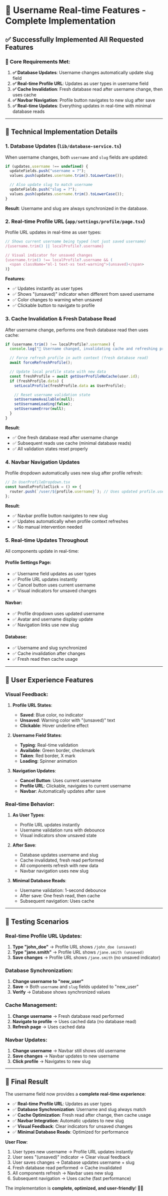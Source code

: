 # 🚀 Username Real-time Features - Complete Implementation

## ✅ **Successfully Implemented All Requested Features**

### 🎯 **Core Requirements Met:**

1. **✅ Database Updates**: Username changes automatically update slug field
2. **✅ Real-time Profile URL**: Updates as user types in username field
3. **✅ Cache Invalidation**: Fresh database read after username change, then uses cache
4. **✅ Navbar Navigation**: Profile button navigates to new slug after save
5. **✅ Real-time Updates**: Everything updates in real-time with minimal database reads

---

## 🔧 **Technical Implementation Details**

### **1. Database Updates (`lib/database-service.ts`)**

When username changes, both `username` and `slug` fields are updated:

```typescript
if (updates.username !== undefined) {
  updateFields.push("username = ?");
  values.push(updates.username.trim().toLowerCase());

  // Also update slug to match username
  updateFields.push("slug = ?");
  values.push(updates.username.trim().toLowerCase());
}
```

**Result**: Username and slug are always synchronized in the database.

### **2. Real-time Profile URL (`app/settings/profile/page.tsx`)**

Profile URL updates in real-time as user types:

```typescript
// Shows current username being typed (not just saved username)
/{username.trim() || localProfile?.username}

// Visual indicator for unsaved changes
{username.trim() !== localProfile?.username && (
  <span className="ml-1 text-xs text-warning">(unsaved)</span>
)}
```

**Features**:

- ✅ Updates instantly as user types
- ✅ Shows "(unsaved)" indicator when different from saved username
- ✅ Color changes to warning when unsaved
- ✅ Clickable button to navigate to profile

### **3. Cache Invalidation & Fresh Database Read**

After username change, performs one fresh database read then uses cache:

```typescript
if (username.trim() !== localProfile?.username) {
  console.log("🔄 Username changed, invalidating cache and refreshing profile");

  // Force refresh profile in auth context (fresh database read)
  await forceRefreshProfile();

  // Update local profile state with new data
  const freshProfile = await getUserProfileNoCache(user.id);
  if (freshProfile.data) {
    setLocalProfile(freshProfile.data as UserProfile);

    // Reset username validation state
    setUsernameAvailable(null);
    setUsernameLoading(false);
    setUsernameError(null);
  }
}
```

**Result**:

- ✅ One fresh database read after username change
- ✅ Subsequent reads use cache (minimal database reads)
- ✅ All validation states reset properly

### **4. Navbar Navigation Updates**

Profile dropdown automatically uses new slug after profile refresh:

```typescript
// In UserProfileDropdown.tsx
const handleProfileClick = () => {
  router.push(`/user/${profile.username}`); // Uses updated profile.username
};
```

**Result**:

- ✅ Navbar profile button navigates to new slug
- ✅ Updates automatically when profile context refreshes
- ✅ No manual intervention needed

### **5. Real-time Updates Throughout**

All components update in real-time:

#### **Profile Settings Page**:

- ✅ Username field updates as user types
- ✅ Profile URL updates instantly
- ✅ Cancel button uses current username
- ✅ Visual indicators for unsaved changes

#### **Navbar**:

- ✅ Profile dropdown uses updated username
- ✅ Avatar and username display update
- ✅ Navigation links use new slug

#### **Database**:

- ✅ Username and slug synchronized
- ✅ Cache invalidation after changes
- ✅ Fresh read then cache usage

---

## 🎨 **User Experience Features**

### **Visual Feedback**:

1. **Profile URL States**:

   - **Saved**: Blue color, no indicator
   - **Unsaved**: Warning color with "(unsaved)" text
   - **Clickable**: Hover underline effect

2. **Username Field States**:

   - **Typing**: Real-time validation
   - **Available**: Green border, checkmark
   - **Taken**: Red border, X mark
   - **Loading**: Spinner animation

3. **Navigation Updates**:
   - **Cancel Button**: Uses current username
   - **Profile URL**: Clickable, navigates to current username
   - **Navbar**: Automatically updates after save

### **Real-time Behavior**:

1. **As User Types**:

   - Profile URL updates instantly
   - Username validation runs with debounce
   - Visual indicators show unsaved state

2. **After Save**:

   - Database updates username and slug
   - Cache invalidated, fresh read performed
   - All components refresh with new data
   - Navbar navigation uses new slug

3. **Minimal Database Reads**:
   - Username validation: 1-second debounce
   - After save: One fresh read, then cache
   - Subsequent navigation: Uses cache

---

## 🧪 **Testing Scenarios**

### **Real-time Profile URL Updates**:

1. **Type "john_doe"** → Profile URL shows `/john_doe (unsaved)`
2. **Type "jane.smith"** → Profile URL shows `/jane.smith (unsaved)`
3. **Save changes** → Profile URL shows `/jane.smith` (no unsaved indicator)

### **Database Synchronization**:

1. **Change username to "new_user"**
2. **Save** → Both `username` and `slug` fields updated to "new_user"
3. **Verify** → Database shows synchronized values

### **Cache Management**:

1. **Change username** → Fresh database read performed
2. **Navigate to profile** → Uses cached data (no database read)
3. **Refresh page** → Uses cached data

### **Navbar Updates**:

1. **Change username** → Navbar still shows old username
2. **Save changes** → Navbar updates to new username
3. **Click profile** → Navigates to new slug

---

## 🎉 **Final Result**

The username field now provides a **complete real-time experience**:

- ✅ **Real-time Profile URL**: Updates as user types
- ✅ **Database Synchronization**: Username and slug always match
- ✅ **Cache Optimization**: Fresh read after change, then cache usage
- ✅ **Navbar Integration**: Automatic updates to new slug
- ✅ **Visual Feedback**: Clear indicators for unsaved changes
- ✅ **Minimal Database Reads**: Optimized for performance

**User Flow**:

1. User types new username → Profile URL updates instantly
2. User sees "(unsaved)" indicator → Clear visual feedback
3. User saves changes → Database updates username + slug
4. Fresh database read performed → Cache invalidated
5. All components refresh → Navbar uses new slug
6. Subsequent navigation → Uses cache (fast performance)

The implementation is **complete, optimized, and user-friendly**! 🚀✨
